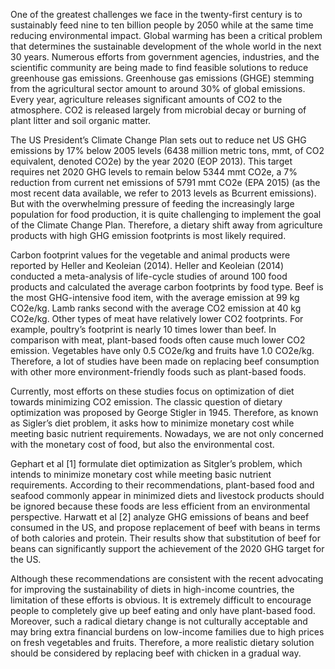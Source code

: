 One of the greatest challenges we face in the twenty-first century is to sustainably feed nine to ten billion people by 2050 while at the same time reducing environmental impact. Global warming has been a critical problem that determines the sustainable development of the whole world in the next 30 years. Numerous efforts from government agencies, industries, and the scientific community are being made to find feasible solutions to reduce greenhouse gas emissions. Greenhouse gas emissions (GHGE) stemming from the agricultural sector amount to around 30% of global emissions. Every year, agriculture releases significant amounts of CO2 to the atmosphere. CO2 is released largely from microbial decay or burning of plant litter and soil organic matter. 


The US President’s Climate Change Plan sets out to reduce net US GHG emissions by 17% below 2005 levels (6438 million metric tons, mmt, of CO2 equivalent, denoted CO2e) by the year 2020 (EOP 2013). This target requires net 2020 GHG levels to remain below 5344 mmt CO2e, a 7% reduction from current net emissions of 5791 mmt CO2e (EPA 2015) (as the most recent data available, we refer to 2013 levels as Bcurrent emissions). But with the overwhelming pressure of feeding the increasingly large population for food production, it is quite challenging to implement the goal of the Climate Change Plan. Therefore, a dietary shift away from agriculture products with high GHG emission footprints is most likely required. 


Carbon footprint values for the vegetable and animal products were reported by Heller and Keoleian (2014). Heller and Keoleian (2014) conducted a meta-analysis of life-cycle studies of around 100 food products and calculated the average carbon footprints by food type. Beef is the most GHG-intensive food item, with the average emission at 99 kg CO2e/kg. Lamb ranks second with the average CO2 emission at 40 kg CO2e/kg. Other types of meat have relatively lower CO2 footprints. For example, poultry’s footprint is nearly 10 times lower than beef. In comparison with meat, plant-based foods often cause much lower CO2 emission. Vegetables have only 0.5 CO2e/kg and fruits have 1.0 CO2e/kg. Therefore, a lot of studies have been made on replacing beef consumption with other more environment-friendly foods such as plant-based foods. 


Currently, most efforts on these studies focus on optimization of diet towards minimizing CO2 emission. The classic question of dietary optimization was proposed by George Stigler in 1945. Therefore, as known as Sigler’s diet problem, it asks how to minimize monetary cost while meeting basic nutrient requirements. Nowadays, we are not only concerned with the monetary cost of food, but also the environmental cost. 


Gephart et al [1] formulate diet optimization as Sitgler’s problem, which intends to minimize monetary cost while meeting basic nutrient requirements. According to their recommendations, plant-based food and seafood commonly appear in minimized diets and livestock products should be ignored because these foods are less efficient from an environmental perspective. Harwatt et al [2] analyze GHG emissions of beans and beef consumed in the US, and propose replacement of beef with beans in terms of both calories and protein. Their results show that substitution of beef for beans can significantly support the achievement of the 2020 GHG target for the US. 


Although these recommendations are consistent with the recent advocating for improving the sustainability of diets in high-income countries, the limitation of these efforts is obvious. It is extremely difficult to encourage people to completely give up beef eating and only have plant-based food. Moreover, such a radical dietary change is not culturally acceptable and may bring extra financial burdens on low-income families due to high prices on fresh vegetables and fruits. Therefore, a more realistic dietary solution should be considered by replacing beef with chicken in a gradual way.
